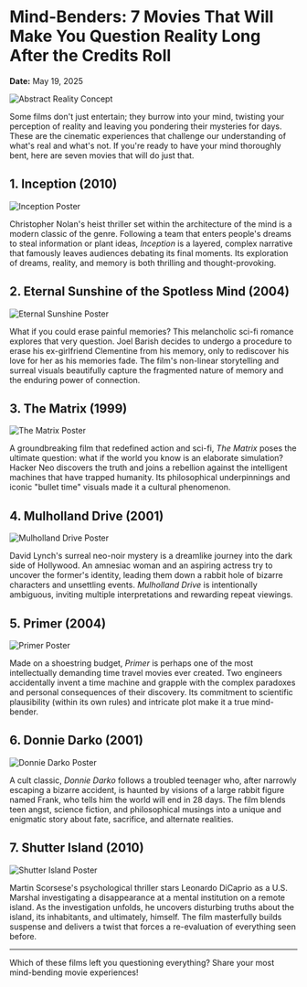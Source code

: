 # Mind-Benders: 7 Movies That Will Make You Question Reality Long After the Credits Roll

**Date:** May 19, 2025

![Abstract Reality Concept](backdrop_tmdbid:157336)

Some films don't just entertain; they burrow into your mind, twisting your perception of reality and leaving you pondering their mysteries for days. These are the cinematic experiences that challenge our understanding of what's real and what's not. If you're ready to have your mind thoroughly bent, here are seven movies that will do just that.

## 1. Inception (2010)

![Inception Poster](tmdbid:27205)

Christopher Nolan's heist thriller set within the architecture of the mind is a modern classic of the genre. Following a team that enters people's dreams to steal information or plant ideas, *Inception* is a layered, complex narrative that famously leaves audiences debating its final moments. Its exploration of dreams, reality, and memory is both thrilling and thought-provoking.

## 2. Eternal Sunshine of the Spotless Mind (2004)

![Eternal Sunshine Poster](tmdbid:38)

What if you could erase painful memories? This melancholic sci-fi romance explores that very question. Joel Barish decides to undergo a procedure to erase his ex-girlfriend Clementine from his memory, only to rediscover his love for her as his memories fade. The film's non-linear storytelling and surreal visuals beautifully capture the fragmented nature of memory and the enduring power of connection.

## 3. The Matrix (1999)

![The Matrix Poster](tmdbid:603)

A groundbreaking film that redefined action and sci-fi, *The Matrix* poses the ultimate question: what if the world you know is an elaborate simulation? Hacker Neo discovers the truth and joins a rebellion against the intelligent machines that have trapped humanity. Its philosophical underpinnings and iconic "bullet time" visuals made it a cultural phenomenon.

## 4. Mulholland Drive (2001)

![Mulholland Drive Poster](tmdbid:1018)

David Lynch's surreal neo-noir mystery is a dreamlike journey into the dark side of Hollywood. An amnesiac woman and an aspiring actress try to uncover the former's identity, leading them down a rabbit hole of bizarre characters and unsettling events. *Mulholland Drive* is intentionally ambiguous, inviting multiple interpretations and rewarding repeat viewings.

## 5. Primer (2004)

![Primer Poster](tmdbid:14337)

Made on a shoestring budget, *Primer* is perhaps one of the most intellectually demanding time travel movies ever created. Two engineers accidentally invent a time machine and grapple with the complex paradoxes and personal consequences of their discovery. Its commitment to scientific plausibility (within its own rules) and intricate plot make it a true mind-bender.

## 6. Donnie Darko (2001)

![Donnie Darko Poster](tmdbid:141)

A cult classic, *Donnie Darko* follows a troubled teenager who, after narrowly escaping a bizarre accident, is haunted by visions of a large rabbit figure named Frank, who tells him the world will end in 28 days. The film blends teen angst, science fiction, and philosophical musings into a unique and enigmatic story about fate, sacrifice, and alternate realities.

## 7. Shutter Island (2010)

![Shutter Island Poster](tmdbid:11324)

Martin Scorsese's psychological thriller stars Leonardo DiCaprio as a U.S. Marshal investigating a disappearance at a mental institution on a remote island. As the investigation unfolds, he uncovers disturbing truths about the island, its inhabitants, and ultimately, himself. The film masterfully builds suspense and delivers a twist that forces a re-evaluation of everything seen before.

---

Which of these films left you questioning everything? Share your most mind-bending movie experiences!